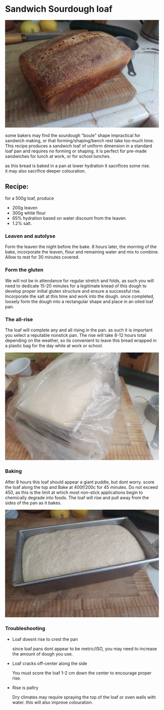 # Sandwich Sourdough loaf

![loaf configuration sourdough](../../images/loaf_sourdough_complete.jpg)

some bakers may find the sourdough "boule" shape impractical for sandwich making,
or that forming/shaping/bench rest take too much time.  This recipe produces a sandwich loaf
of uniform dimension in a standard loaf pan and requires no forming or shaping.  it is perfect
for pre-made sandwiches for lunch at work, or for school lunches.

as this bread is baked in a pan at lower hydration it sacrifices some rise.  
it may also sacrifice deeper colouration. 

## Recipe:
 for a 500g loaf, produce
* 200g leaven
* 300g white flour
* 65% hydration based on water discount from the leaven.
* 1.2% salt.


### Leaven and autolyse
Form the leaven the night before the bake.
8 hours later, the morning of the bake, incorporate the leaven, flour
and remaining water and mix to combine.  Allow to rest for 30 minutes covered.


### Form the gluten

We will not be in attendance for regular stretch and folds, as such you will need 
to dedicate 15-20 minutes for a legitimate knead of this dough to develop proper 
initial gluten structure and ensure a successful rise.  Incorporate the salt at this time
and work into the dough.  once completed, loosely form
the dough into a rectangular shape and place in an oiled loaf pan.

### The all-rise

The loaf will complete any and all rising in the pan.  as such it is important you select a
reputable nonstick pan.  The rise will take 8-12 hours total depending on the weather, so its
convenient to leave this bread wrapped in a plastic bag for the day while at work or school.

![loaf configuration sourdough, covered](../../images/loaf_sourdough_covered.jpg)

### Baking

After 8 hours this loaf should appear a giant puddle, but dont worry.  score the loaf along the top 
and Bake at 400f/200c for 45 minutes.  Do not exceed 450, as this is the limit at which most
non-stick applications begin to chemically degrade into foods.  The loaf will rise and pull away from
the sides of the pan as it bakes.

![loaf configuration sourdough, covered](../../images/loaf_sourdough_risen.jpg)

### Troubleshooting

- Loaf doesnt rise to crest the pan

  since loaf pans dont appear to be metric/ISO, you may need to increase the amount of dough you use.

- Loaf cracks off-center along the side

  You must score the loaf 1-2 cm down the center to encourage proper rise.  

- Rise is paltry

  Dry climates may require spraying the top of the loaf or oven walls with water. this will also improve colouration.

  
